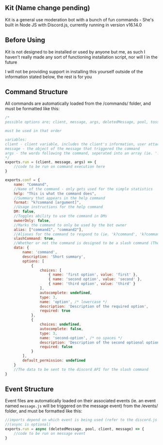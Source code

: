## Kit (Name change pending)
Kit is a general use moderation bot with a bunch of fun commands - She's built in Node JS with Discord.js, currently running in version v16.14.0


## Before Using
Kit is not designed to be installed or used by anyone but me, as such I haven't really made any sort of functioning installation script, nor will I in the future

I will not be providing support in installing this yourself outside of the information stated below, the rest is for you


## Command Structure
All commands are automatically loaded from the /commands/ folder, and must be formatted like this:
```js
/*
possible options are; client, message, args, deletedMessage, pool, tossedSet, roles

must be used in that order

variables:
client - client variable, includes the client's information, user attached to client, etc.
message - the object of the message that triggered the command
args - the words following the command, seperated into an array (ie. '!help word1 word2 word3' would result in ['word1','word2','word3'])
*/
exports.run = (client, message, args) => {
    //code to be run on command execution here
}

exports.conf = {
    name: "Command",
    //Name of the command - only gets used for the simple statistics
    help: "This is what the command does",
    //Summary that appears in the help command
    format: "k?command [argument]",
    //Usage instructions for the help command
    DM: false,
    //Toggles ability to use the command in DMs
    ownerOnly: false,
    //Marks the command to only be used by the bot owner
    alias: ["command1", "command2"],
    //Aliases for the command to respond to (ie. 'k?command', 'k?command1' and 'k?command2' will all trigger this command)
    slashCommand: true,
    //Whether or not the command is designed to be a slash command (The 'data' block is not required if this is set to false)
    data: {
        name: 'command',
        description: 'Short summary',
        options: [
            {
                choices: [
                    { name: 'first option', value: 'first' },
                    { name: 'second option', value: 'second' },
                    { name: 'third option', value: 'third' }
                ],
                autocomplete: undefined,
                type: 3,
                name: 'option', /* lowercase */
                description: 'Description of the required option',
                required: true
            },
            {
                choices: undefined,
                autocomplete: false,
                type: 3,
                name: 'second-option', /* no spaces */
                description: 'Description of the second optional option',
                required: false
            }
        ],
        default_permission: undefined
    }
    //The data to be sent to the discord API for the slash command
}
```


## Event Structure
Event files are automatically loaded on their associated events (ie. an event named `message.js` will be triggered on the message event) from the /events/ folder, and must be formatted like this:
```js
//imports depend on which event is being used (refer to the discord.js documentation), this example in particular is the message event
//(async is optional)
exports.run = async (deletedMessage, pool, client, message) => {
    //code to be run on message event
}

```